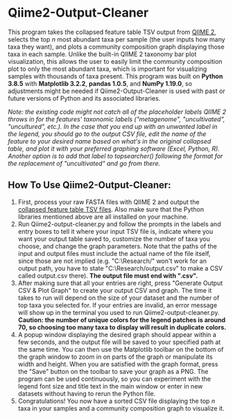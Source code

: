 # Qiime2-Output-Cleaner
This program takes the collapsed feature table TSV output from [QIIME 2](https://qiime2.org/), selects the top *n* most abundant taxa per sample (the user inputs how many taxa they want), and plots a community composition graph displaying those taxa in each sample. Unlike the built-in QIIME 2 taxonomy bar plot visualization, this allows the user to easily limit the community composition plot to only the most abundant taxa, which is important for visualizing samples with thousands of taxa present. This program was built on **Python 3.8.5** with **Matplotlib 3.2.2**, **pandas 1.0.5**, and **NumPy 1.19.0**, so adjustments might be needed if Qiime2-Output-Cleaner is used with past or future versions of Python and its associated libraries.

*Note: the existing code might not catch all of the placeholder labels QIIME 2 throws in for the features' taxonomic labels ("metagenome", "uncultivated", "uncultured", etc.). In the case that you end up with an unwanted label in the legend, you should go to the output CSV file, edit the name of the feature to your desired name based on what's in the original collapsed table, and plot it with your preferred graphing software (Excel, Python, R). Another option is to add that label to topsearcher() following the format for the replacement of "uncultivated" and go from there.*

## How To Use Qiime2-Output-Cleaner:
1. First, process your raw FASTA files with QIIME 2 and output the [collapsed feature table TSV files](https://docs.qiime2.org/2020.8/plugins/available/taxa/collapse/). Also make sure that the Python libraries mentioned above are all installed on your machine.
2. Run Qiime2-output-cleaner.py and follow the prompts in the labels and entry boxes to tell it where your input TSV file is, indicate where you want your output table saved to, customize the number of taxa you choose, and change the graph parameters. Note that the paths of the input and output files must include the actual name of the file itself, since those are not implied (e.g. "C:\Research/" won't work for an output path, you have to state "C:\Research/output.csv" to make a CSV called output.csv there). **The output file must end with ".csv".**
3. After making sure that all your entries are right, press "Generate Output CSV & Plot Graph" to create your output CSV and graph. The time it takes to run will depend on the size of your dataset and the number of top taxa you selected for. If your entries are invalid, an error message will show up in the terminal you used to run Qiime2-output-cleaner.py. **Caution: the number of unique colors for the legend patches is around 70, so choosing too many taxa to display will result in duplicate colors.**
4. A popup window displaying the desired graph should appear within a few seconds, and the output file will be saved to your specified path at the same time. You can then use the Matplotlib toolbar on the bottom of the graph window to zoom in on parts of the graph or manipulate its width and height. When you are satisfied with the graph format, press the "Save" button on the toolbar to save your graph as a PNG. The program can be used continuously, so you can experiment with the legend font size and title text in the main window or enter in new datasets without having to rerun the Python file.
5. Congratulations! You now have a sorted CSV file displaying the top *n* taxa in your samples and a community composition graph to visualize it.
